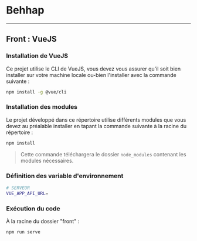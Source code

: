 # Behhap

---

## Front : VueJS


### Installation de VueJS

Ce projet utilise le CLI de VueJS, vous devez vous assurer qu'il soit bien installer sur votre machine locale ou-bien l'installer avec la commande suivante : 

```bash
npm install -g @vue/cli
```


### Installation des modules

Le projet développé dans ce répertoire utilise différents modules que vous devez au préalable installer en tapant la commande suivante à la racine du répertoire : 

```bash
npm install
```

> Cette commande téléchargera le dossier `node_modules` contenant les modules nécessaires.


### Définition des variable d'environnement

```bash
# SERVEUR
VUE_APP_API_URL=
```


### Exécution du code

À la racine du dossier "front" :

```bash
npm run serve
```
